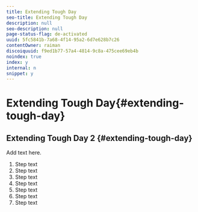 ```yaml
---
title: Extending Tough Day
seo-title: Extending Tough Day
description: null
seo-description: null
page-status-flag: de-activated
uuid: 5fc5841b-7a68-4f14-95a2-6d7e628b7c26
contentOwner: raiman
discoiquuid: f9ed1b77-57a4-4814-9c8a-475cee69eb4b
noindex: true
index: y
internal: n
snippet: y
---
```


# Extending Tough Day{#extending-tough-day}

## Extending Tough Day 2 {#extending-tough-day}

Add text here.

1. Step text
1. Step text
1. Step text
1. Step text
1. Step text
1. Step text
1. Step text

